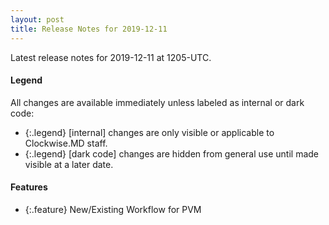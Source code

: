 ```yaml
---
layout: post
title: Release Notes for 2019-12-11
---
```


Latest release notes for 2019-12-11 at 1205-UTC.

<div class='legend' markdown='1'>

#### Legend

All changes are available immediately unless labeled as internal or dark code:

- {:.legend} [internal] changes are only visible or applicable to Clockwise.MD staff.
- {:.legend} [dark code] changes are hidden from general use until made visible at a later date.

</div>

<div class='features' markdown='1'>

#### Features

- {:.feature} New/Existing Workflow for PVM

</div>

